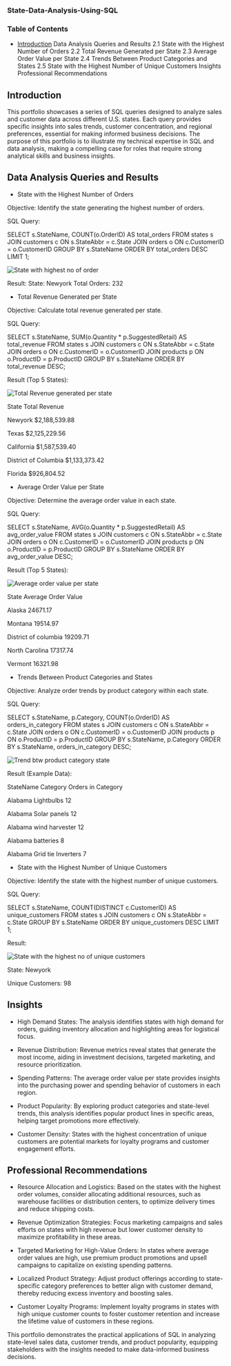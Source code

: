 ### State-Data-Analysis-Using-SQL



### Table of Contents

- [Introduction](introduction)
Data Analysis Queries and Results
2.1 State with the Highest Number of Orders
2.2 Total Revenue Generated per State
2.3 Average Order Value per State
2.4 Trends Between Product Categories and States
2.5 State with the Highest Number of Unique Customers
Insights
Professional Recommendations



## Introduction

This portfolio showcases a series of SQL queries designed to analyze sales and customer data across different U.S. states. Each query provides specific insights into sales trends, customer concentration, and regional preferences, essential for making informed business decisions. The purpose of this portfolio is to illustrate my technical expertise in SQL and data analysis, making a compelling case for roles that require strong analytical skills and business insights.

## Data Analysis Queries and Results

- State with the Highest Number of Orders
 
Objective: Identify the state generating the highest number of orders.

SQL Query:

SELECT s.StateName, COUNT(o.OrderID) AS total_orders
FROM states s
JOIN customers c ON s.StateAbbr = c.State
JOIN orders o ON c.CustomerID = o.CustomerID
GROUP BY s.StateName
ORDER BY total_orders DESC
LIMIT 1;



![State with highest no of order](https://github.com/user-attachments/assets/2d54954d-6dcc-4a10-ad80-8da23105cdac)



Result:
State: Newyork
Total Orders: 232


-  Total Revenue Generated per State

Objective: Calculate total revenue generated per state.

SQL Query:

SELECT s.StateName, SUM(o.Quantity * p.SuggestedRetail) AS total_revenue
FROM states s
JOIN customers c ON s.StateAbbr = c.State
JOIN orders o ON c.CustomerID = o.CustomerID
JOIN products p ON o.ProductID = p.ProductID
GROUP BY s.StateName
ORDER BY total_revenue DESC;

Result (Top 5 States):

![Total Revenue generated per state](https://github.com/user-attachments/assets/f75a6b05-4804-427f-bc3b-f3d4839d00c8)


State	                  Total Revenue

Newyork	                $2,188,539.88

Texas 	                $2,125,229.56

California	            $1,587,539.40

District of Columbia	  $1,133,373.42

Florida 	              $926,804.52


- Average Order Value per State
  
Objective: Determine the average order value in each state.

SQL Query:

SELECT s.StateName, AVG(o.Quantity * p.SuggestedRetail) AS avg_order_value
FROM states s
JOIN customers c ON s.StateAbbr = c.State
JOIN orders o ON c.CustomerID = o.CustomerID
JOIN products p ON o.ProductID = p.ProductID
GROUP BY s.StateName
ORDER BY avg_order_value DESC;

Result (Top 5 States):


![Average order value per state](https://github.com/user-attachments/assets/87e4c371-1522-4c1d-ace1-4423e3ebd7e1)



State	                  Average Order Value

Alaska       	          24671.17

Montana	                19514.97

District of columbia	  19209.71

North Carolina	        17317.74

Vermont	                16321.98


- Trends Between Product Categories and States
  
Objective: Analyze order trends by product category within each state.

SQL Query:

SELECT s.StateName, p.Category, COUNT(o.OrderID) AS orders_in_category
FROM states s
JOIN customers c ON s.StateAbbr = c.State
JOIN orders o ON c.CustomerID = o.CustomerID
JOIN products p ON o.ProductID = p.ProductID
GROUP BY s.StateName, p.Category
ORDER BY s.StateName, orders_in_category DESC;


![Trend btw product category   state](https://github.com/user-attachments/assets/1b2054e0-abfe-428d-a634-91b89e979579)


Result (Example Data):

StateName     Category    	Orders in Category

Alabama	     Lightbulbs	        12

Alabama	     Solar panels	      12

Alabama	     wind harvester     12

Alabama	     batteries          8

Alabama      Grid tie Inverters 7


- State with the Highest Number of Unique Customers
 
Objective: Identify the state with the highest number of unique customers.

SQL Query:

SELECT s.StateName, COUNT(DISTINCT c.CustomerID) AS unique_customers
FROM states s
JOIN customers c ON s.StateAbbr = c.State
GROUP BY s.StateName
ORDER BY unique_customers DESC
LIMIT 1;

Result:


![State with the highest no of unique customers](https://github.com/user-attachments/assets/6d717c52-192c-457b-8108-38e2c729b6c3)



State: Newyork

Unique Customers: 98


## Insights

- High Demand States: The analysis identifies states with high demand for orders, guiding inventory allocation and highlighting areas for logistical focus.

- Revenue Distribution: Revenue metrics reveal states that generate the most income, aiding in investment decisions, targeted marketing, and resource prioritization.

- Spending Patterns: The average order value per state provides insights into the purchasing power and spending behavior of customers in each region.

- Product Popularity: By exploring product categories and state-level trends, this analysis identifies popular product lines in specific areas, helping target promotions more effectively.

- Customer Density: States with the highest concentration of unique customers are potential markets for loyalty programs and customer engagement efforts.


## Professional Recommendations

- Resource Allocation and Logistics: Based on the states with the highest order volumes, consider allocating additional resources, such as warehouse facilities or distribution centers, to optimize delivery times and reduce shipping costs.

- Revenue Optimization Strategies: Focus marketing campaigns and sales efforts on states with high revenue but lower customer density to maximize profitability in these areas.

- Targeted Marketing for High-Value Orders: In states where average order values are high, use premium product promotions and upsell campaigns to capitalize on existing spending patterns.

- Localized Product Strategy: Adjust product offerings according to state-specific category preferences to better align with customer demand, thereby reducing excess inventory and boosting sales.

- Customer Loyalty Programs: Implement loyalty programs in states with high unique customer counts to foster customer retention and increase the lifetime value of customers in these regions.

This portfolio demonstrates the practical applications of SQL in analyzing state-level sales data, customer trends, and product popularity, equipping stakeholders with the insights needed to make data-informed business decisions.


